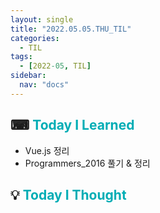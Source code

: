 ```yaml
---
layout: single
title: "2022.05.05.THU_TIL"
categories:
  - TIL
tags:
  - [2022-05, TIL]
sidebar:
  nav: "docs"
---
```


## ⌨ <a style="color:#00adb5">Today I Learned</a>

- Vue.js 정리
- Programmers_2016 풀기 & 정리

## 💡 <a style="color:#00adb5">Today I Thought</a>

